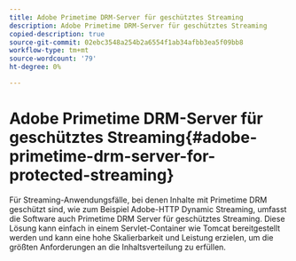 ```yaml
---
title: Adobe Primetime DRM-Server für geschütztes Streaming
description: Adobe Primetime DRM-Server für geschütztes Streaming
copied-description: true
source-git-commit: 02ebc3548a254b2a6554f1ab34afbb3ea5f09bb8
workflow-type: tm+mt
source-wordcount: '79'
ht-degree: 0%

---
```


# Adobe Primetime DRM-Server für geschütztes Streaming{#adobe-primetime-drm-server-for-protected-streaming}

Für Streaming-Anwendungsfälle, bei denen Inhalte mit Primetime DRM geschützt sind, wie zum Beispiel Adobe-HTTP Dynamic Streaming, umfasst die Software auch Primetime DRM Server für geschütztes Streaming. Diese Lösung kann einfach in einem Servlet-Container wie Tomcat bereitgestellt werden und kann eine hohe Skalierbarkeit und Leistung erzielen, um die größten Anforderungen an die Inhaltsverteilung zu erfüllen.
